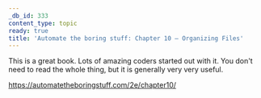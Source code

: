 ```yaml
---
_db_id: 333
content_type: topic
ready: true
title: 'Automate the boring stuff: Chapter 10 – Organizing Files'
---
```


This is a great book. Lots of amazing coders started out with it. You don't need to read the whole thing, but it is generally very very useful.

https://automatetheboringstuff.com/2e/chapter10/